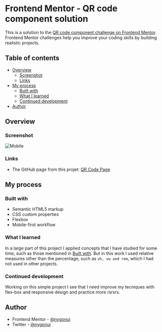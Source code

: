 # Frontend Mentor - QR code component solution

This is a solution to the [QR code component challenge on Frontend Mentor](https://www.frontendmentor.io/challenges/qr-code-component-iux_sIO_H). Frontend Mentor challenges help you improve your coding skills by building realistic projects. 

## Table of contents

- [Overview](#overview)
  - [Screenshot](#screenshot)
  - [Links](#links)
- [My process](#my-process)
  - [Built with](#built-with)
  - [What I learned](#what-i-learned)
  - [Continued development](#continued-development)
- [Author](#author)


## Overview

### Screenshot

![Mobile](./images/screenshot/screenshot-mobile.png)
<!-- ![Desktop](./images/screenshot/screenshot-desktop.png) -->

### Links

- The GitHub page from this projet: [QR Code Page](https://nygonui.github.io/qr-code-component-main/)

## My process

### Built with

- Semantic HTML5 markup
- CSS custom properties
- Flexbox
- Mobile-first workflow

### What I learned

In a large part of this project I applied concepts that I have studied for some time, such as those mentioned in [Built with](#built-with). But in this work I used relative measures other than the percentage, such as `vh, vw and rem`, which I had not used in other projects.
### Continued development

Working on this simple project I see that I need improve my tecniques with flex-box and responsive design and practice more rsrsrs.

## Author

- Frontend Mentor - [@nygonui](https://www.frontendmentor.io/profile/nygonui)
- Twitter - [@nygonui](https://twitter.com/nygonui)

